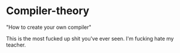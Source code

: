 # Compiler-theory
"How to create your own compiler"

This is the most fucked up shit you've ever seen. I'm fucking hate my teacher.
